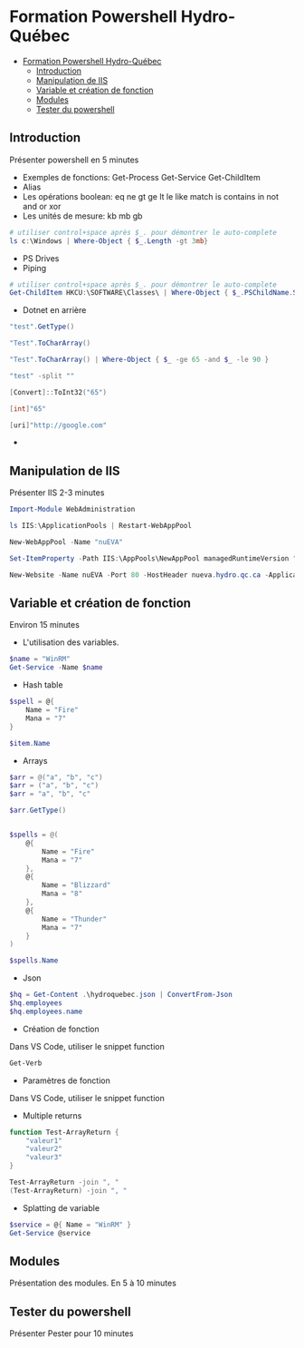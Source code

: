 # Formation Powershell Hydro-Québec

- [Formation Powershell Hydro-Québec](#formation-powershell-hydro-québec)
  - [Introduction](#introduction)
  - [Manipulation de IIS](#manipulation-de-iis)
  - [Variable et création de fonction](#variable-et-création-de-fonction)
  - [Modules](#modules)
  - [Tester du powershell](#tester-du-powershell)

## Introduction

Présenter powershell en 5 minutes

* Exemples de fonctions: Get-Process Get-Service Get-ChildItem
* Alias
* Les opérations boolean: eq ne gt ge lt le like match is contains in not and or xor
* Les unités de mesure: kb mb gb

``` powershell
# utiliser control+space après $_. pour démontrer le auto-complete
ls c:\Windows | Where-Object { $_.Length -gt 3mb}
```

* PS Drives
* Piping

``` powershell
# utiliser control+space après $_. pour démontrer le auto-complete
Get-ChildItem HKCU:\SOFTWARE\Classes\ | Where-Object { $_.PSChildName.StartsWith(".") -and ($_ | Get-ItemProperty)."(default)" -like "7-zip*" }
```

* Dotnet en arrière
``` powershell
"test".GetType()

"Test".ToCharArray()

"Test".ToCharArray() | Where-Object { $_ -ge 65 -and $_ -le 90 }

"test" -split ""

[Convert]::ToInt32("65")

[int]"65"

[uri]"http://google.com"
```

* 

## Manipulation de IIS

Présenter IIS 2-3 minutes

``` powershell
Import-Module WebAdministration

ls IIS:\ApplicationPools | Restart-WebAppPool

New-WebAppPool -Name "nuEVA"

Set-ItemProperty -Path IIS:\AppPools\NewAppPool managedRuntimeVersion "v4.0"

New-Website -Name nuEVA -Port 80 -HostHeader nueva.hydro.qc.ca -ApplicationPool nuEVA -PhysicalPath c:\inetpub\nueva

```

## Variable et création de fonction

Environ 15 minutes

* L'utilisation des variables.

``` powershell
$name = "WinRM"
Get-Service -Name $name
```

* Hash table

``` powershell
$spell = @{
    Name = "Fire"
    Mana = "7"
}

$item.Name
```

* Arrays

``` powershell
$arr = @("a", "b", "c")
$arr = ("a", "b", "c")
$arr = "a", "b", "c"

$arr.GetType()


$spells = @(
    @{
        Name = "Fire"
        Mana = "7"
    },
    @{
        Name = "Blizzard"
        Mana = "8"
    },
    @{
        Name = "Thunder"
        Mana = "7"
    }
)

$spells.Name
```

* Json

``` powershell
$hq = Get-Content .\hydroquebec.json | ConvertFrom-Json
$hq.employees
$hq.employees.name
```


* Création de fonction

Dans VS Code, utiliser le snippet function

``` powershell
Get-Verb
```

* Paramètres de fonction

Dans VS Code, utiliser le snippet function


* Multiple returns

``` powershell
function Test-ArrayReturn {
    "valeur1"
    "valeur2"
    "valeur3"
}

Test-ArrayReturn -join ", "
(Test-ArrayReturn) -join ", "
```

* Splatting de variable

``` powershell
$service = @{ Name = "WinRM" }
Get-Service @service
```

## Modules

Présentation des modules. En 5 à 10 minutes

## Tester du powershell

Présenter Pester pour 10 minutes